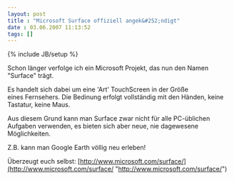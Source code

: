 ```yaml
---
layout: post
title : "Microsoft Surface offiziell angek&#252;ndigt"
date : 03.06.2007 11:13:52
tags: []
---
```

{% include JB/setup %}

Schon länger verfolge ich ein Microsoft Projekt, das nun den Namen "Surface" trägt.

Es handelt sich dabei um eine 'Art' TouchScreen in der Größe eines Fernsehers. Die Bedinung erfolgt vollständig mit den Händen, keine Tastatur, keine Maus.

Aus diesem Grund kann man Surface zwar nicht für alle PC-üblichen Aufgaben verwenden, es bieten sich aber neue, nie dagewesene Möglichkeiten.

Z.B. kann man Google Earth völlig neu erleben!

Überzeugt euch selbst: [http://www.microsoft.com/surface/](http://www.microsoft.com/surface/ "http://www.microsoft.com/surface/")
